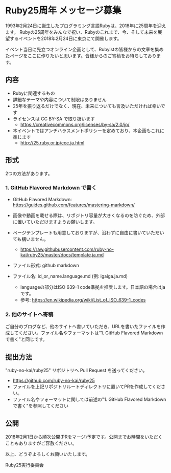 # Ruby25周年 メッセージ募集

1993年2月24日に誕生したプログラミング言語Rubyは、2018年に25周年を迎えます。
Rubyの25周年をみんなで祝い、Rubyのこれまで、今、そして未来を展望するイベントを2018年2月24日に東京にて開催します。

イベント当日に先立つオンライン企画として、Rubyistの皆様からの文章を集めたページをここに作りたいと思います。皆様からのご寄稿をお待ちしております。

## 内容

- Rubyに関連するもの
- 詳細なテーマや内容について制限はありません
- 25年を振り返るだけでなく、現在、未来についても言及いただければ幸いです
- ライセンスは CC BY-SA で取り扱います
  - https://creativecommons.org/licenses/by-sa/2.0/jp/
- 本イベントではアンチハラスメントポリシーを定めており、本企画もこれに準じます
  - http://25.ruby.or.jp/coc.ja.html

## 形式

2つの方法があります。

### 1. GitHub Flavored Markdown で書く

- GitHub Flavored Markdown: https://guides.github.com/features/mastering-markdown/
- 画像や動画を載せる際は、リポジトリ容量が大きくなるのを防ぐため、外部に置いていただけますようお願いします。

- ページテンプレートも用意しておりますが、沿わずに自由に書いていただいても構いません。
  - https://raw.githubusercontent.com/ruby-no-kai/ruby25/master/docs/template.ja.md

- ファイル形式: github markdown
- ファイル名: id_or_name.language.md (例: igaiga.ja.md)
  - languageの部分はISO 639-1 code準拠を推奨します。日本語の場合はjaです。
  - 参考: https://en.wikipedia.org/wiki/List_of_ISO_639-1_codes

### 2. 他のサイトへ寄稿

ご自分のブログなど、他のサイトへ書いていただき、URLを書いたファイルを作成してください。ファイル名やフォーマットは"1. GitHub Flavored Markdown で書く"と同じです。

## 提出方法

"ruby-no-kai/ruby25" リポジトリへ Pull Request を送ってください。

- https://github.com/ruby-no-kai/ruby25
- ファイルを上記リポジトリルートディレクトリに置いてPRを作成してください。
- ファイル名やフォーマットに関しては前述の"1. GitHub Flavored Markdown で書く"を参照してください

## 公開

2018年2月1日から順次公開(PRをマージ)予定です。公開までお時間をいただくこともありますがご容赦ください。

以上、どうぞよろしくお願いいたします。

Ruby25実行委員会
